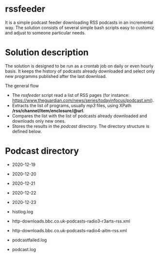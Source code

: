 # rssfeeder

It is a simple podcast feeder downloading RSS podcasts in an incremental way. The solution consists of several simple bash scripts easy to customiz and adjust to someone particular needs.

# Solution description

The solution is designed to be run as a crontab job on daily or even hourly basis. It keeps the history of podcasts already downloaded and select only new programms published after the last download.<br>

The general flow<br>

* The *rssfeeder* script read a list of RSS pages (for instance: https://www.theguardian.com/news/series/todayinfocus/podcast.xml). 
* Extracts the list of programs, usually *mp3* files, using XPath  **/rss/channel/item/enclosure/@url**. 
* Compares the list with the list of podcasts already downloaded and downloads only new ones.
* Stores the results in the *podcast* directory. The directory structure is defined below.

# Podcast directory

* 2020-12-19
* 2020-12-20
* 2020-12-21
* 2020-12-22
* 2020-12-23

* histlog.log
* http-downloads.bbc.co.uk-podcasts-radio3-r3arts-rss.xml
* http-downloads.bbc.co.uk-podcasts-radio4-aitm-rss.xml
* podcastfailed.log
* podcast.log
